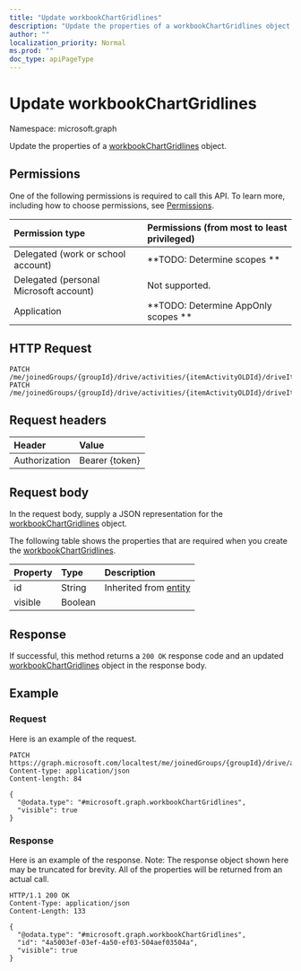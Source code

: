 ```yaml
---
title: "Update workbookChartGridlines"
description: "Update the properties of a workbookChartGridlines object."
author: ""
localization_priority: Normal
ms.prod: ""
doc_type: apiPageType
---
```


# Update workbookChartGridlines

Namespace: microsoft.graph

Update the properties of a [workbookChartGridlines](../resources/workbookchartgridlines.md) object.

## Permissions
One of the following permissions is required to call this API. To learn more, including how to choose permissions, see [Permissions](/concepts/permissions-reference.md).

|Permission type|Permissions (from most to least privileged)|
|:---|:---|
|Delegated (work or school account)|**TODO: Determine scopes **|
|Delegated (personal Microsoft account)|Not supported.|
|Application|**TODO: Determine AppOnly scopes **|

## HTTP Request
<!-- {
  "blockType": "ignored"
}
-->
``` http
PATCH /me/joinedGroups/{groupId}/drive/activities/{itemActivityOLDId}/driveItem/workbook/names/{workbookNamedItemId}/worksheet/charts/{workbookChartId}/axes/categoryAxis/majorGridlines
PATCH /me/joinedGroups/{groupId}/drive/activities/{itemActivityOLDId}/driveItem/workbook/names/{workbookNamedItemId}/worksheet/charts/{workbookChartId}/axes/categoryAxis/minorGridlines
```

## Request headers
|Header|Value|
|:---|:---|
|Authorization|Bearer {token}|

## Request body
In the request body, supply a JSON representation for the [workbookChartGridlines](../resources/workbookchartgridlines.md) object.

The following table shows the properties that are required when you create the [workbookChartGridlines](../resources/workbookchartgridlines.md).

|Property|Type|Description|
|:---|:---|:---|
|id|String| Inherited from [entity](../resources/entity.md)|
|visible|Boolean||



## Response
If successful, this method returns a `200 OK` response code and an updated [workbookChartGridlines](../resources/workbookchartgridlines.md) object in the response body.

## Example

### Request
Here is an example of the request.
<!-- {
  "blockType": "request",
  "name": "update_workbookchartgridlines"
}
-->
``` http
PATCH https://graph.microsoft.com/localtest/me/joinedGroups/{groupId}/drive/activities/{itemActivityOLDId}/driveItem/workbook/names/{workbookNamedItemId}/worksheet/charts/{workbookChartId}/axes/categoryAxis/majorGridlines
Content-type: application/json
Content-length: 84

{
  "@odata.type": "#microsoft.graph.workbookChartGridlines",
  "visible": true
}
```

### Response
Here is an example of the response. Note: The response object shown here may be truncated for brevity. All of the properties will be returned from an actual call.
<!-- {
  "blockType": "response",
  "truncated": true
}
-->
``` http
HTTP/1.1 200 OK
Content-Type: application/json
Content-Length: 133

{
  "@odata.type": "#microsoft.graph.workbookChartGridlines",
  "id": "4a5003ef-03ef-4a50-ef03-504aef03504a",
  "visible": true
}
```

